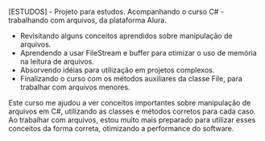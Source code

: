 [ESTUDOS] - Projeto para estudos. Acompanhando o curso C# - trabalhando com arquivos, da plataforma Alura.

 - Revisitando alguns conceitos aprendidos sobre manipulação de arquivos.
 - Aprendendo a usar FileStream e buffer para otimizar o uso de memória na leitura de arquivos.
 - Absorvendo idéias para utilização em projetos complexos.
 - Finalizando o curso com os métodos auxiliares da classe File, para trabalhar com arquivos menores.

 Este curso me ajudou a ver conceitos importantes sobre manipulação de arquivos em C#, utilizando as classes e métodos corretos para cada caso.
 Ao trabalhar com arquivos, estou muito mais preparado para utilizar esses conceitos da forma correta, otimizando a performance do software.